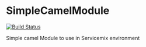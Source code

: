 # SimpleCamelModule
[![Build Status](https://travis-ci.org/kevinmmartins/SimpleCamelModule.svg?branch=master)](https://travis-ci.org/kevinmmartins/SimpleCamelModule)

Simple camel Module to use in Servicemix environment
